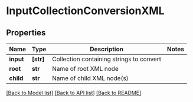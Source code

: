 # InputCollectionConversionXML

## Properties
Name | Type | Description | Notes
------------ | ------------- | ------------- | -------------
**input** | **[str]** | Collection containing strings to convert | 
**root** | **str** | Name of root XML node | 
**child** | **str** | Name of child XML node(s) | 

[[Back to Model list]](../README.md#documentation-for-models) [[Back to API list]](../README.md#documentation-for-api-endpoints) [[Back to README]](../README.md)


